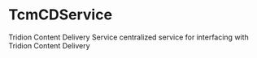 TcmCDService
============

Tridion Content Delivery Service centralized service for interfacing with Tridion Content Delivery
